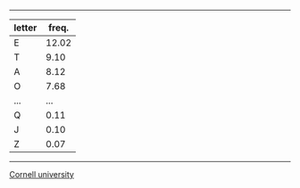 -----------------
| letter| freq.  |
|-------|--------|
|   E   |  12.02 |
|   T   |  9.10  |
|   A   |  8.12  |
|   O   |  7.68  |
|  ...  |  ...   |
|   Q   |  0.11  |
|   J   |  0.10  |
|   Z   |  0.07  |
-----------------
[Cornell university](http://pi.math.cornell.edu/~mec/2003-2004/cryptography/subs/frequencies.html)

